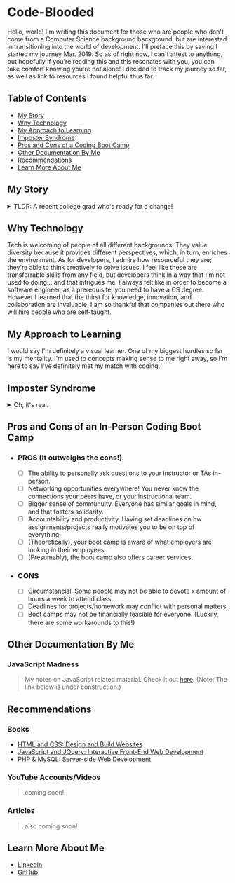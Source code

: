 # Code-Blooded

Hello, world! I'm writing this document for those who are people who don't come from a Computer Science background background, but are interested in transitioning into the world of development. I'll preface this by saying I started my journey Mar. 2019. So as of right now, I can't attest to anything, but hopefully if you're reading this and this resonates with you, you can take comfort knowing you're not alone! I decided to track my journey so far, as well as link to resources I found helpful thus far.

## Table of Contents

- [My Story](#my-story)
- [Why Technology](#why-technology)
- [My Approach to Learning](#my-approach-to-learning)
- [Imposter Syndrome](#imposter-syndrome)
- [Pros and Cons of a Coding Boot Camp](#pros-and-cons-of-a-coding-boot-camp)
- [Other Documentation By Me](#other-documentation-by-me)
- [Recommendations](#recommendations)
- [Learn More About Me](#learn-more-about-me)

## My Story

<details>
<summary>TLDR: A recent college grad who's ready for a change!</summary>
At 18, I felt lost. All of my friends had linear paths for what they wanted to major in, and I was far from that. I chose to major in English, which I felt was very practical. All the while, I wanted to have more time discovering and exploring my interests. I've explored the medical and fields. When I graduated college, I landed a job at a tech company, and I was instantly enamored by everything. I knew that this was something I wanted to pursue more seriously. If I'm already at a tech company, why not expand my skillset and challenge myself to learn something more... technical?
</details>

## Why Technology

Tech is welcoming of people of all different backgrounds. They value diversity because it provides different perspectives, which, in turn, enriches the environment. As for developers, I admire how resourceful they are; they're able to think creatively to solve issues. I feel like these are transferrable skills from any field, but developers think in a way that I'm not used to doing... and that intrigues me. I always felt like in order to become a software engineer, as a prerequisite, you need to have a CS degree. However I learned that the thirst for knowledge, innovation, and collaboration are invaluable. I am so thankful that companies out there who will hire people who are self-taught.

## My Approach to Learning

I would say I'm definitely a visual learner. One of my biggest hurdles so far is my mentality. I'm used to concepts making sense to me right away, so I'm here to say I've definitely met my match with coding.

## Imposter Syndrome

<details>
<summary>Oh, it's real.</summary>
I recently completed a 6 month coding boot camp. The imposter syndrome never quite left, and admittedly, I still compare myself to my peers. My instructor gave me this word of wisdom: _"STOP!"_ Ok, well he had more to say. "Don't compare yourself to others; you're right where you need to be. You've already grown so much from the day before. Trust the process." It's tough when your peers seem to apply concepts better than you. No one wants to feel like they're the slow one, or the weak link in a group project. I have to constantly remind myself that my instructor _is_ right. One day, everything will click. And even then, we're still constantly learning and adapting to all the newest technologies. So the process never really ends... enjoy the ride!
</details>

## Pros and Cons of an In-Person Coding Boot Camp

- ### PROS (It outweighs the cons!)
  - [ ] The ability to personally ask questions to your instructor or TAs in-person.
  - [ ] Networking opportunities everywhere! You never know the connections your peers have, or your instructional team.
  - [ ] Bigger sense of communuity. Everyone has similar goals in mind, and that fosters solidarity.
  - [ ] Accountability and productivity. Having set deadlines on hw assignments/projects really motivates you to be on top of everything.
  - [ ] (Theoretically), your boot camp is aware of what employers are looking in their employees.
  - [ ] (Presumably), the boot camp also offers career services.
- ### CONS
  - [ ] Circumstancial. Some people may not be able to devote x amount of hours a week to attend class.
  - [ ] Deadlines for projects/homework may conflict with personal matters.
  - [ ] Boot camps may not be financially feasible for everyone. (Luckily, there are some workarounds to this!)

## Other Documentation By Me

### JavaScript Madness

> My notes on JavaScript related material. Check it out <a href="https://github.com/racheldmiller/JavaScript-Madness">here</a>.
> (Note: The link below is under construction.)

## Recommendations

### Books

- [HTML and CSS: Design and Build Websites](https://www.amazon.com/HTML-CSS-Design-Build-Websites/dp/1118008189/ref=dp_rm_title_0)
- [JavaScript and JQuery: Interactive Front-End Web Development](https://www.amazon.com/JavaScript-JQuery-Interactive-Front-End-Development/dp/1118531647/ref=dp_rm_title_1)
- [PHP & MySQL: Server-side Web Development](https://www.amazon.com/PHP-MySQL-Server-side-Web-Development/dp/1119149223/ref=dp_rm_title_5)

### YouTube Accounts/Videos

> coming soon!

### Articles

> also coming soon!

## Learn More About Me

- <a href="https://linkedin.com/in/rachel-d-miller">LinkedIn</a>
- <a href="https://github.com/racheldmiller">GitHub</a>
